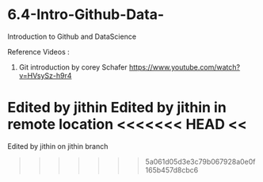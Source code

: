 # 6.4-Intro-Github-Data-
Introduction to Github and DataScience

Reference Videos : 
1) Git introduction by corey Schafer https://www.youtube.com/watch?v=HVsySz-h9r4



Edited by jithin
Edited by jithin in remote location
<<<<<<< HEAD
<<
=======
Edited by jithin on jithin branch
>>>>>>> 5a061d05d3e3c79b067928a0e0f165b457d8cbc6
